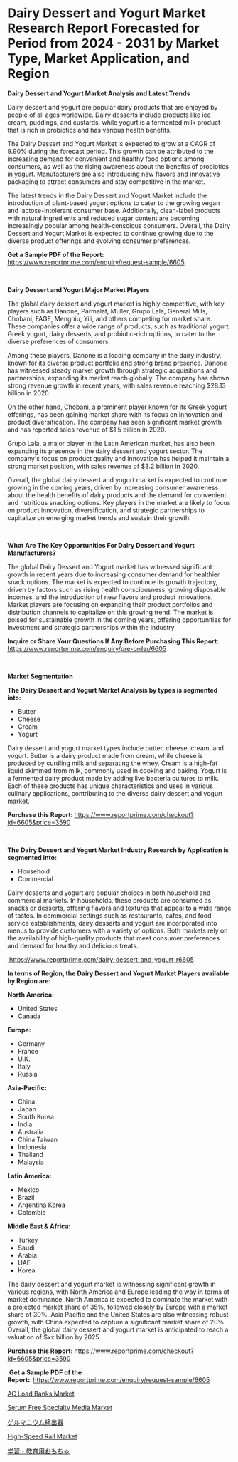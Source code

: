<p><h1>Dairy Dessert and Yogurt Market Research Report Forecasted for Period from 2024 -  2031 by Market Type, Market Application, and Region</h1></p><p><strong>Dairy Dessert and Yogurt Market Analysis and Latest Trends</strong></p>
<p><p>Dairy dessert and yogurt are popular dairy products that are enjoyed by people of all ages worldwide. Dairy desserts include products like ice cream, puddings, and custards, while yogurt is a fermented milk product that is rich in probiotics and has various health benefits.</p><p>The Dairy Dessert and Yogurt Market is expected to grow at a CAGR of 9.90% during the forecast period. This growth can be attributed to the increasing demand for convenient and healthy food options among consumers, as well as the rising awareness about the benefits of probiotics in yogurt. Manufacturers are also introducing new flavors and innovative packaging to attract consumers and stay competitive in the market.</p><p>The latest trends in the Dairy Dessert and Yogurt Market include the introduction of plant-based yogurt options to cater to the growing vegan and lactose-intolerant consumer base. Additionally, clean-label products with natural ingredients and reduced sugar content are becoming increasingly popular among health-conscious consumers. Overall, the Dairy Dessert and Yogurt Market is expected to continue growing due to the diverse product offerings and evolving consumer preferences.</p></p>
<p><strong>Get a Sample PDF of the Report:&nbsp;</strong> <a href="https://www.reportprime.com/enquiry/request-sample/6605">https://www.reportprime.com/enquiry/request-sample/6605</a></p>
<p>&nbsp;</p>
<p><strong>Dairy Dessert and Yogurt Major Market Players</strong></p>
<p><p>The global dairy dessert and yogurt market is highly competitive, with key players such as Danone, Parmalat, Muller, Grupo Lala, General Mills, Chobani, FAGE, Mengniu, Yili, and others competing for market share. These companies offer a wide range of products, such as traditional yogurt, Greek yogurt, dairy desserts, and probiotic-rich options, to cater to the diverse preferences of consumers.</p><p>Among these players, Danone is a leading company in the dairy industry, known for its diverse product portfolio and strong brand presence. Danone has witnessed steady market growth through strategic acquisitions and partnerships, expanding its market reach globally. The company has shown strong revenue growth in recent years, with sales revenue reaching $28.13 billion in 2020.</p><p>On the other hand, Chobani, a prominent player known for its Greek yogurt offerings, has been gaining market share with its focus on innovation and product diversification. The company has seen significant market growth and has reported sales revenue of $1.5 billion in 2020.</p><p>Grupo Lala, a major player in the Latin American market, has also been expanding its presence in the dairy dessert and yogurt sector. The company's focus on product quality and innovation has helped it maintain a strong market position, with sales revenue of $3.2 billion in 2020.</p><p>Overall, the global dairy dessert and yogurt market is expected to continue growing in the coming years, driven by increasing consumer awareness about the health benefits of dairy products and the demand for convenient and nutritious snacking options. Key players in the market are likely to focus on product innovation, diversification, and strategic partnerships to capitalize on emerging market trends and sustain their growth.</p></p>
<p>&nbsp;</p>
<p><strong>What Are The Key Opportunities For Dairy Dessert and Yogurt Manufacturers?</strong></p>
<p><p>The global Dairy Dessert and Yogurt market has witnessed significant growth in recent years due to increasing consumer demand for healthier snack options. The market is expected to continue its growth trajectory, driven by factors such as rising health consciousness, growing disposable incomes, and the introduction of new flavors and product innovations. Market players are focusing on expanding their product portfolios and distribution channels to capitalize on this growing trend. The market is poised for sustainable growth in the coming years, offering opportunities for investment and strategic partnerships within the industry.</p></p>
<p><strong>Inquire or Share Your Questions If Any Before Purchasing This Report:</strong> <a href="https://www.reportprime.com/enquiry/pre-order/6605">https://www.reportprime.com/enquiry/pre-order/6605</a></p>
<p>&nbsp;</p>
<p><strong>Market Segmentation</strong></p>
<p><strong>The Dairy Dessert and Yogurt Market Analysis by types is segmented into:</strong></p>
<p><ul><li>Butter</li><li>Cheese</li><li>Cream</li><li>Yogurt</li></ul></p>
<p><p>Dairy dessert and yogurt market types include butter, cheese, cream, and yogurt. Butter is a dairy product made from cream, while cheese is produced by curdling milk and separating the whey. Cream is a high-fat liquid skimmed from milk, commonly used in cooking and baking. Yogurt is a fermented dairy product made by adding live bacteria cultures to milk. Each of these products has unique characteristics and uses in various culinary applications, contributing to the diverse dairy dessert and yogurt market.</p></p>
<p><strong>Purchase this Report:&nbsp;</strong><a href="https://www.reportprime.com/checkout?id=6605&price=3590">https://www.reportprime.com/checkout?id=6605&price=3590</a></p>
<p>&nbsp;</p>
<p><strong>The Dairy Dessert and Yogurt Market Industry Research by Application is segmented into:</strong></p>
<p><ul><li>Household</li><li>Commercial</li></ul></p>
<p><p>Dairy desserts and yogurt are popular choices in both household and commercial markets. In households, these products are consumed as snacks or desserts, offering flavors and textures that appeal to a wide range of tastes. In commercial settings such as restaurants, cafes, and food service establishments, dairy desserts and yogurt are incorporated into menus to provide customers with a variety of options. Both markets rely on the availability of high-quality products that meet consumer preferences and demand for healthy and delicious treats.</p></p>
<p><a href="https://www.reportprime.com/dairy-dessert-and-yogurt-r6605">&nbsp;https://www.reportprime.com/dairy-dessert-and-yogurt-r6605</a></p>
<p><strong>In terms of Region, the Dairy Dessert and Yogurt Market Players available by Region are:</strong></p>
<p>
    <p> <strong> North America: </strong>
        <ul>
            <li>United States</li>
            <li>Canada</li>
        </ul>
        </p> 
    <p> <strong> Europe: </strong>
        <ul>
            <li>Germany</li>
            <li>France</li>
            <li>U.K.</li>
            <li>Italy</li>
            <li>Russia</li>
        </ul>
        </p> 
    <p> <strong> Asia-Pacific: </strong>
        <ul>
            <li>China</li>
            <li>Japan</li>
            <li>South Korea</li>
            <li>India</li>
            <li>Australia</li>
            <li>China Taiwan</li>
            <li>Indonesia</li>
            <li>Thailand</li>
            <li>Malaysia</li>
        </ul>
        </p> 
    <p> <strong> Latin America: </strong>
        <ul>
            <li>Mexico</li>
            <li>Brazil</li>
            <li>Argentina Korea</li>
            <li>Colombia</li>
        </ul>
        </p> 
    <p> <strong> Middle East & Africa: </strong>
        <ul>
            <li>Turkey</li>
            <li>Saudi</li>
            <li>Arabia</li>
            <li>UAE</li>
            <li>Korea</li>
        </ul>
    </p>
    </p>
<p><p>The dairy dessert and yogurt market is witnessing significant growth in various regions, with North America and Europe leading the way in terms of market dominance. North America is expected to dominate the market with a projected market share of 35%, followed closely by Europe with a market share of 30%. Asia Pacific and the United States are also witnessing robust growth, with China expected to capture a significant market share of 20%. Overall, the global dairy dessert and yogurt market is anticipated to reach a valuation of $xx billion by 2025.</p></p>
<p><strong>Purchase this Report: </strong><a href="https://www.reportprime.com/checkout?id=6605&price=3590">https://www.reportprime.com/checkout?id=6605&price=3590</a></p>
<p>&nbsp;<strong>Get a Sample PDF of the Report:&nbsp;&nbsp;</strong><a href="https://www.reportprime.com/enquiry/request-sample/6605">https://www.reportprime.com/enquiry/request-sample/6605</a></p>
<p><strong></strong></p>
<p><p><a href="https://medium.com/@emma.white454357/global-ac-load-banks-market-is-projected-to-grow-at-a-cagr-of-14-9-067a2046c1ae">AC Load Banks Market</a></p><p><a href="https://issuu.com/reportprime-2/docs/serum-free-specialty-media-market-s_4ffd0ddad840e0">Serum Free Specialty Media Market</a></p><p><a href="https://medium.com/@lucasrandall2020/%E3%82%B2%E3%83%AB%E3%83%9E%E3%83%8B%E3%82%A6%E3%83%A0%E6%A4%9C%E5%87%BA%E5%99%A8%E5%B8%82%E5%A0%B4%E3%81%AF-2024%E5%B9%B4%E3%81%8B%E3%82%892031%E5%B9%B4%E3%81%BE%E3%81%A7%E3%81%AE%E6%9C%9F%E9%96%93%E3%81%AB%E3%81%8A%E3%81%91%E3%82%8B%E6%96%B0%E8%88%88%E3%83%88%E3%83%AC%E3%83%B3%E3%83%89%E3%81%A8%E5%B0%86%E6%9D%A5%E3%81%AE%E5%B1%95%E6%9C%9B-61d04658de4c">ゲルマニウム検出器</a></p><p><a href="https://medium.com/@bernadette.hunter4468/high-speed-rail-market-forecast-global-market-trends-and-analysis-from-2024-to-2031-covered-in-145-6b8ed78fad2d">High-Speed Rail Market</a></p><p><a href="https://medium.com/@bulahhamill28/%E5%AD%A6%E7%BF%92%E3%81%8A%E3%82%88%E3%81%B3%E6%95%99%E8%82%B2%E7%8E%A9%E5%85%B7%E3%81%AE%E5%B8%82%E5%A0%B4%E3%82%B7%E3%82%A7%E3%82%A2-%E3%82%B5%E3%82%A4%E3%82%BA-%E3%83%88%E3%83%AC%E3%83%B3%E3%83%89-%E7%94%A3%E6%A5%AD%E5%88%86%E6%9E%90%E3%83%AC%E3%83%9D%E3%83%BC%E3%83%88-%E5%BF%9C%E7%94%A8-%E3%82%AA%E3%83%B3%E3%83%A9%E3%82%A4%E3%83%B3-%E3%82%AA%E3%83%95%E3%83%A9%E3%82%A4%E3%83%B3-%E5%88%A5-%E7%A8%AE%E9%A1%9E-%E6%A7%8B%E7%AF%89%E3%82%BB%E3%83%83%E3%83%88-%E3%82%B2%E3%83%BC%E3%83%A0-%E3%83%91%E3%82%BA%E3%83%AB-%E3%82%B9%E3%83%9D%E3%83%BC%E3%83%84-%E3%82%A2%E3%82%A6%E3%83%88%E3%83%89%E3%82%A2%E3%83%88%E3%82%A4-%E3%81%9D%E3%81%AE%E4%BB%96-%E5%88%A5-2024%E5%B9%B4%E3%81%8B%E3%82%892031%E5%B9%B4%E3%81%BE-f93947c3bab9">学習・教育用おもちゃ</a></p></p>
